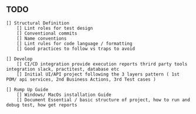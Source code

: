 ## TODO
    [] Structural Definition 
        [] Lint roles for test design
        [] Conventional commits
        [] Name conventions
        [] Lint rules for code language / formatting
        [] Good practices to follow vs traps to avoid

    [] Develop
        [] CI/CD integration provide execution reports thrird party tools integration slack, practitest, database etc
        [] Initial UI/API project following the 3 layers pattern ( 1st POM/ api services, 2nd Business Actions, 3rd Test cases )

    [] Rump Up Guide
        [] Windows/ MacOs installation Guide
        [] Document Essential / basic structure of project, how to run and debug test, how get reports